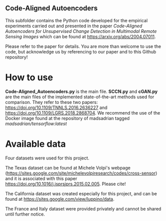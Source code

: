 ## Code-Aligned Autoencoders
This subfolder contains the Python code developed for the empirical experiments carried out and presented in the paper *Code-Aligned Autoencoders for Unsupervised Change Detection in Multimodal Remote Sensing Images* which can be found at https://arxiv.org/abs/2004.07011.

Please refer to the paper for details. You are more than welcome to use the code, but acknowledge us by referencing to our paper and to this Github repository!

# How to use

**Code-Aligned_Autoencoders.py** is the main file.
**SCCN.py** and **cGAN.py** are the main files of the implemented state-of-the-art methods used for comparison. They refer to these two papers:
https://doi.org/10.1109/TNNLS.2016.2636227 and https://doi.org/10.1109/LGRS.2018.2868704.
We recommend the use of the Docker image found at the repository of madsadrian tagged
*madsadrian/tensorflow:latest*

# Available data

Four datasets were used for this project.

The Texas dataset can be found at Michele Volpi's webpage (https://sites.google.com/site/michelevolpiresearch/codes/cross-sensor) and it is associated with this paper https://doi.org/10.1016/j.isprsjprs.2015.02.005. Please cite!

The California dataset was created especially for this project, and can be found at https://sites.google.com/view/luppino/data.

The France and Italy dataset were provided privately and cannot be shared until further notice.
